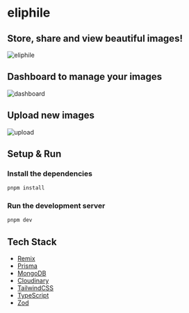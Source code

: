 # eliphile

## Store, share and view beautiful images!

![eliphile](https://github.com/mhmdsami/eliphile/assets/64266012/1a34e1a8-9a8a-48a7-adef-392a3c4d7f66)

## Dashboard to manage your images

![dashboard](https://github.com/mhmdsami/eliphile/assets/64266012/fd714b8e-b5f8-439a-bf6e-50f29d961861)

## Upload new images
![upload](https://github.com/mhmdsami/eliphile/assets/64266012/eedf3880-2bd7-4874-9ccf-8918d8cb1816)

## Setup & Run

### Install the dependencies

```bash
pnpm install
```

### Run the development server

```bash
pnpm dev
```

## Tech Stack

- [Remix](https://remix.run/)
- [Prisma](https://www.prisma.io/)
- [MongoDB](https://www.mongodb.com/)
- [Cloudinary](https://cloudinary.com/)
- [TailwindCSS](https://tailwindcss.com/)
- [TypeScript](https://www.typescriptlang.org/)
- [Zod](https://zod.dev/)
